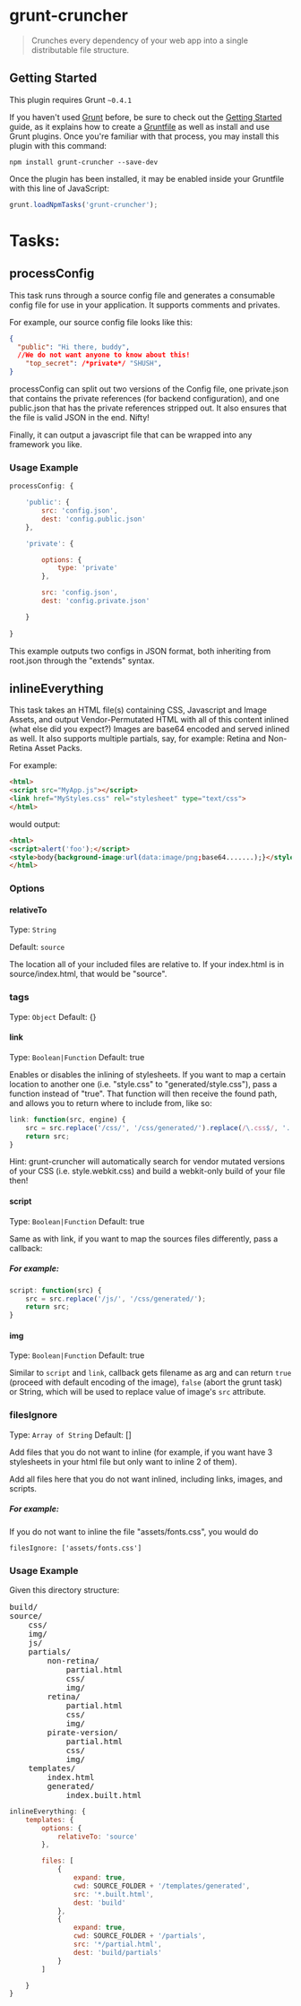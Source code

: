 grunt-cruncher
==================

> Crunches every dependency of your web app into a single distributable file structure.

## Getting Started
This plugin requires Grunt `~0.4.1`

If you haven't used [Grunt](http://gruntjs.com/) before, be sure to check out the [Getting Started](http://gruntjs.com/getting-started) guide, as it explains how to create a [Gruntfile](http://gruntjs.com/sample-gruntfile) as well as install and use Grunt plugins. Once you're familiar with that process, you may install this plugin with this command:

```shell
npm install grunt-cruncher --save-dev
```

Once the plugin has been installed, it may be enabled inside your Gruntfile with this line of JavaScript:

```js
grunt.loadNpmTasks('grunt-cruncher');
```

# Tasks:

## processConfig

This task runs through a source config file and generates a consumable config file for use in your application.
It supports comments and privates.

For example, our source config file looks like this:

```json
{ 
  "public": "Hi there, buddy",
  //We do not want anyone to know about this!
	"top_secret": /*private*/ "SHUSH",
}
```

processConfig can split out two versions of the Config file, one private.json that contains the private references (for backend configuration), and one public.json that has the private references stripped out. It also ensures that the file is valid JSON in the end. Nifty!

Finally, it can output a javascript file that can be wrapped into any framework you like.

### Usage Example

```js
processConfig: {

	'public': {
		src: 'config.json',
		dest: 'config.public.json'
	},

	'private': {

		options: {
			type: 'private'
		},

		src: 'config.json',
		dest: 'config.private.json'

	}
	
}
```

This example outputs two configs in JSON format, both inheriting from root.json through the "extends" syntax.

## inlineEverything

This task takes an HTML file(s) containing CSS, Javascript and Image Assets, and output Vendor-Permutated HTML with all of this content inlined (what else did you expect?) Images are base64 encoded and served inlined as well. It also supports multiple partials, say, for example: Retina and Non-Retina Asset Packs.

For example:

```html
<html>
<script src="MyApp.js"></script>
<link href="MyStyles.css" rel="stylesheet" type="text/css">
</html>
```

would output:
```html
<html>
<script>alert('foo');</script>
<style>body{background-image:url(data:image/png;base64.......);}</style>
</html>
```

### Options

#### relativeTo
Type: `String`

Default: `source`

The location all of your included files are relative to. If your index.html is in source/index.html, that would be "source".

### tags
Type: `Object`
Default: {}

#### link
Type: `Boolean|Function`
Default: true
     
Enables or disables the inlining of stylesheets. If you want to map a certain location to another one (i.e. "style.css" to "generated/style.css"), pass a function instead of "true". That function will then receive the found path, and allows you to return where to include from, like so:

```js
link: function(src, engine) {
	src = src.replace('/css/', '/css/generated/').replace(/\.css$/, '.' + engine + '.css');
	return src;
}
```

Hint: grunt-cruncher will automatically search for vendor mutated versions of your CSS (i.e. style.webkit.css) and build a webkit-only build of your file then!

#### script
Type: `Boolean|Function`
Default: true

Same as with link, if you want to map the sources files differently, pass a callback:

##### For example:
```js
script: function(src) {
	src = src.replace('/js/', '/css/generated/');
	return src;
}
```

#### img
Type: `Boolean|Function`
Default: true

Similar to `script` and `link`, callback gets filename as arg and can return `true` (proceed with default encoding of the image), `false` (abort the grunt task) or String, which will be used to replace value of image's `src` attribute.

### filesIgnore
Type: `Array of String`
Default: []

Add files that you do not want to inline (for example, if you want have 3 stylesheets in your html file but only want to inline 2 of them).

Add all files here that you do not want inlined, including links, images, and scripts.

##### For example:
If you do not want to inline the file "assets/fonts.css", you would do

`filesIgnore: ['assets/fonts.css']`


### Usage Example

Given this directory structure:
<pre>
build/
source/
	css/
	img/
	js/
	partials/
		non-retina/ 
			partial.html
			css/
			img/
		retina/ 
			partial.html
			css/
			img/
		pirate-version/ 
			partial.html
			css/
			img/
	templates/
		index.html
		generated/
			index.built.html
</pre>	
```js
inlineEverything: {
	templates: {
		options: {
			relativeTo: 'source'
		},

		files: [
			{
				expand: true,
				cwd: SOURCE_FOLDER + '/templates/generated',
				src: '*.built.html',
				dest: 'build'
			},
			{
				expand: true,
				cwd: SOURCE_FOLDER + '/partials',
				src: '*/partial.html',
				dest: 'build/partials'
			}
		]

	}
}
```
